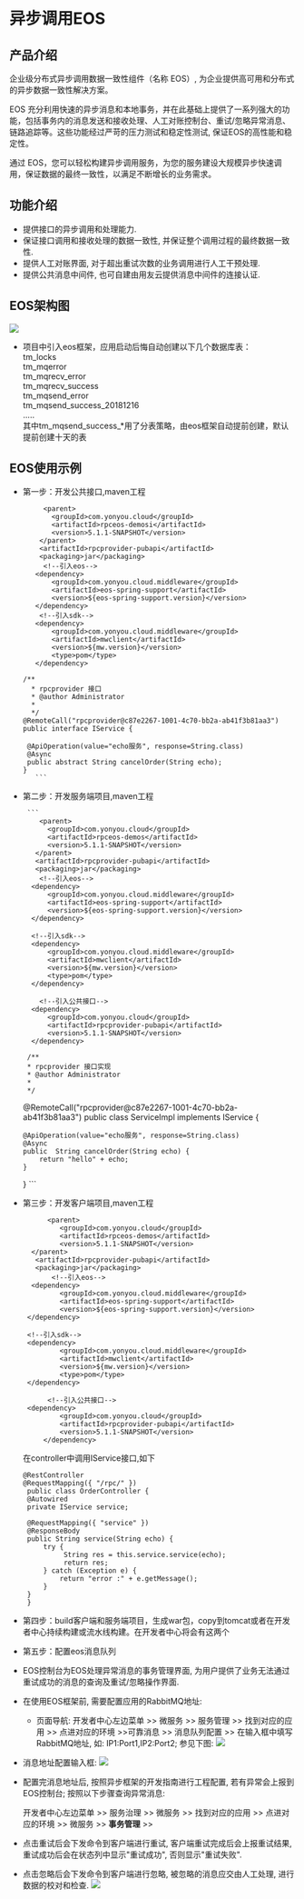 # 异步调用EOS

## 产品介绍

企业级分布式异步调用数据一致性组件（名称 EOS）, 为企业提供高可用和分布式的异步数据一致性解决方案。

EOS 充分利用快速的异步消息和本地事务，并在此基础上提供了一系列强大的功能，包括事务内的消息发送和接收处理、人工对账控制台、重试/忽略异常消息、链路追踪等。这些功能经过严苛的压力测试和稳定性测试, 保证EOS的高性能和稳定性。

通过 EOS，您可以轻松构建异步调用服务，为您的服务建设大规模异步快速调用，保证数据的最终一致性，以满足不断增长的业务需求。


## 功能介绍

* 提供接口的异步调用和处理能力.
* 保证接口调用和接收处理的数据一致性, 并保证整个调用过程的最终数据一致性.
* 提供人工对账界面, 对于超出重试次数的业务调用进行人工干预处理.
* 提供公共消息中间件, 也可自建由用友云提供消息中间件的连接认证.



## EOS架构图
![](./images/eos-architecture.png)

*  项目中引入eos框架，应用启动后悔自动创建以下几个数据库表：<br/>
   tm_locks<br/>
   tm_mqerror<br/>
   tm_mqrecv_error<br/>
   tm_mqrecv_success<br/>
   tm_mqsend_error<br/>
   tm_mqsend_success_20181216<br/>
   .....<br/>
   其中tm_mqsend_success_*用了分表策略，由eos框架自动提前创建，默认提前创建十天的表<br/>


## EOS使用示例
* 第一步：开发公共接口,maven工程

     ```
          <parent>
		    <groupId>com.yonyou.cloud</groupId>
		    <artifactId>rpceos-demosi</artifactId>
		    <version>5.1.1-SNAPSHOT</version>
	     </parent>
	     <artifactId>rpcprovider-pubapi</artifactId>
	     <packaging>jar</packaging>
          <!--引入eos-->
		<dependency>
			<groupId>com.yonyou.cloud.middleware</groupId>
			<artifactId>eos-spring-support</artifactId>
			<version>${eos-spring-support.version}</version>
		</dependency>
		 <!--引入sdk-->
		<dependency>
			<groupId>com.yonyou.cloud.middleware</groupId>
			<artifactId>mwclient</artifactId>
			<version>${mw.version}</version>
			<type>pom</type>
		</dependency>

     /**
       * rpcprovider 接口
       * @author Administrator
       *
       */
     @RemoteCall("rpcprovider@c87e2267-1001-4c70-bb2a-ab41f3b81aa3")
     public interface IService {

	  @ApiOperation(value="echo服务", response=String.class)
	  @Async
	  public abstract String cancelOrder(String echo);
     }
    	```

* 第二步：开发服务端项目,maven工程

       ```
          <parent>
		    <groupId>com.yonyou.cloud</groupId>
		    <artifactId>rpceos-demos</artifactId>
		    <version>5.1.1-SNAPSHOT</version>
	     </parent>
	     <artifactId>rpcprovider-pubapi</artifactId>
	     <packaging>jar</packaging>
          <!--引入eos-->
		<dependency>
			<groupId>com.yonyou.cloud.middleware</groupId>
			<artifactId>eos-spring-support</artifactId>
			<version>${eos-spring-support.version}</version>
		</dependency>

		<!--引入sdk-->
		<dependency>
			<groupId>com.yonyou.cloud.middleware</groupId>
			<artifactId>mwclient</artifactId>
			<version>${mw.version}</version>
			<type>pom</type>
		</dependency>

          <!--引入公共接口-->
		<dependency>
			<groupId>com.yonyou.cloud</groupId>
			<artifactId>rpcprovider-pubapi</artifactId>
			<version>5.1.1-SNAPSHOT</version>
		</dependency>

       /**
       * rpcprovider 接口实现
       * @author Administrator
       *
       */
     @RemoteCall("rpcprovider@c87e2267-1001-4c70-bb2a-ab41f3b81aa3")
     public class ServiceImpl implements IService {

	  @ApiOperation(value="echo服务", response=String.class)
	  @Async
	  public  String cancelOrder(String echo) {
	      return "hello" + echo;
	  }
     }
       ```
   
* 第三步：开发客户端项目,maven工程

   ```
         <parent>
		    <groupId>com.yonyou.cloud</groupId>
		    <artifactId>rpceos-demos</artifactId>
		    <version>5.1.1-SNAPSHOT</version>
	 </parent>
	  <artifactId>rpcprovider-pubapi</artifactId>
	  <packaging>jar</packaging>
          <!--引入eos-->
	 <dependency>
			<groupId>com.yonyou.cloud.middleware</groupId>
			<artifactId>eos-spring-support</artifactId>
			<version>${eos-spring-support.version}</version>
	</dependency>

	<!--引入sdk-->
	<dependency>
			<groupId>com.yonyou.cloud.middleware</groupId>
			<artifactId>mwclient</artifactId>
			<version>${mw.version}</version>
			<type>pom</type>
	</dependency>

         <!--引入公共接口-->
	<dependency>
			<groupId>com.yonyou.cloud</groupId>
			<artifactId>rpcprovider-pubapi</artifactId>
			<version>5.1.1-SNAPSHOT</version>
        </dependency>
   ```

   在controller中调用IService接口,如下<br/>
   
   ```
   @RestController
   @RequestMapping({ "/rpc/" })
    public class OrderController {
	@Autowired
	private IService service;

	@RequestMapping({ "service" })
	@ResponseBody
	public String service(String echo) {
		try {
		     String res = this.service.service(echo);
		     return res;
		} catch (Exception e) {
			return "error :" + e.getMessage();
		}
	}
    }
   ```
* 第四步：build客户端和服务端项目，生成war包，copy到tomcat或者在开发者中心持续构建或流水线构建。在开发者中心将会有这两个

* 第五步：配置eos消息队列
* EOS控制台为EOS处理异常消息的事务管理界面, 为用户提供了业务无法通过重试成功的消息的查询及重试/忽略操作界面.

* 在使用EOS框架前, 需要配置应用的RabbitMQ地址:
	* 页面导航: 开发者中心左边菜单 &gt;&gt; 微服务 &gt;&gt; 服务管理 &gt;&gt; 找到对应的应用 &gt;&gt; 点进对应的环境 &gt;&gt;可靠消息 &gt;&gt; 消息队列配置 &gt;&gt; 在输入框中填写RabbitMQ地址, 如: IP1:Port1,IP2:Port2; 参见下图:
![](./images/eos-console.png)
* 消息地址配置输入框:
![](./images/rabbitmq-config.png)

* 配置完消息地址后, 按照异步框架的开发指南进行工程配置, 若有异常会上报到EOS控制台; 按照以下步骤查询异常消息: <p>开发者中心左边菜单 &gt;&gt; 服务治理 &gt;&gt; 微服务 &gt;&gt; 找到对应的应用 &gt;&gt; 点进对应的环境 &gt;&gt; 微服务 &gt;&gt; **事务管理** &gt;&gt;</p>
* 点击重试后会下发命令到客户端进行重试, 客户端重试完成后会上报重试结果, 重试成功后会在状态列中显示"重试成功", 否则显示"重试失败".
* 点击忽略后会下发命令到客户端进行忽略, 被忽略的消息应交由人工处理, 进行数据的校对和检查.
![](./images/mq-process.png)


